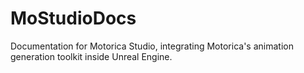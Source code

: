 # MoStudioDocs
Documentation for Motorica Studio, integrating Motorica's animation generation toolkit inside Unreal Engine.

